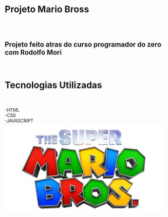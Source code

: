 <h1>Projeto Mario Bross</h1>
<br>
<br>
<h2>Projeto feito atras do curso programador do zero com Rodolfo Mori</h2>
<br>
<h1>Tecnologias Utilizadas</h1>
  <br></BR>-HTML
  <br>-CSS
  <br> -JAVASCRIPT

<img src="https://github.com/MauroBielDaviPedro/Mario-Bross/blob/main/logo.png?raw=true"> 
